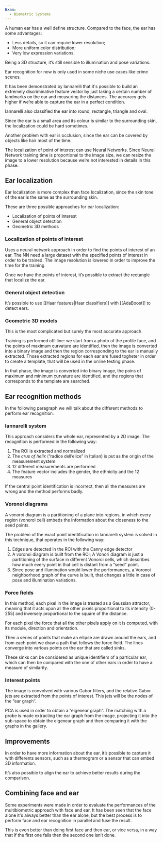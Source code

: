 ```yaml
---
Exam:
  - Biometric Systems
---
```

A human ear has a well define structure. Compared to the face, the ear has some advantages:

- Less details, so it can require lower resolution;
- More uniform color distribution;
- Very low expression variations.

Being a 3D structure, it’s still sensible to illumination and pose variations.

Ear recognition for now is only used in some niche use cases like crime scenes.

It has been demonstrated by Iannarelli that it's possible to build an extremely discriminative feature vector by just taking a certain number of landmarks on the ear and measuring the distances. The accuracy gets higher if we’re able to capture the ear in a perfect condition.

Iannarelli also classified the ear into round, rectangle, triangle and oval.

Since the ear is a small area and its colour is similar to the surrounding skin, the localization could be hard sometimes. 

Another problem with ear is occlusion, since the ear can be covered by objects like hair most of the time.

The localization of point of interest can use Neural Networks. Since Neural Network training time is proportional to the image size, we can resize the image to a lower resolution because we’re not interested in details in this phase. 

## Ear localization

Ear localization is more complex than face localization, since the skin tone of the ear is the same as the surrounding skin.

These are three possible approaches for ear localization:

- Localization of points of interest
- General object detection
- Geometric 3D methods

### Localization of points of interest

Uses a neural network approach in order to find the points of interest of an ear. The NN need a large dataset with the specified points of interest in order to be trained. The image resolution is lowered in order to improve the time for the training. 

Once we have the points of interest, it’s possible to extract the rectangle that localize the ear.

### General object detection

It’s possible to use [[Haar features|Haar classifiers]] with [[AdaBoost]] to detect ears. 

### Geometric 3D models

This is the most complicated but surely the most accurate approach. 

Training is performed off-line: we start from a photo of the profile face, and the points of maximum curvature are identified, then the image is converted into a binary image and then the region corresponding to the ear is manually extracted. Those extracted regions for each ear are fused togheter in order to create a template, that will be used in the online testing phase.

In that phase, the image is converted into binary image, the poins of maximum and minimum curvature are identified, and the regions that corresponds to the template are searched.

## Ear recognition methods

In the following paragraph we will talk about the different methods to perform ear recognition.

### Iannarelli system

This approach considers the whole ear, represented by a 2D image. The recognition is performed in the following way:

1. The ROI is extracted and normalized
2. The *crus of helix* (”radice dell’elice” in Italian) is put as the origin of the measurement system
3. 12 different measurements are performed
4. The feature vector includes the gender, the ethnicity and the 12 measures

If the central point identification is incorrect, then all the measures are wrong and the method performs badly.

### Voronoi diagrams

A vonoroi diagram is a partitioning of a plane into regions, in which every region (vonoroi cell) embeds the information about the closeness to the seed points.

The problem of the exact point identification in Iannarelli system is solved in this technique, that operates in the following way:

1. Edges are detected in the ROI with the Canny edge detector
2. A voronoi diagram is built from the ROI; A Vonori diagram is just a partitioning of the surface in different Vonoroi cells, which describes how much every point in that cell is distant from a “seed” point. 
3. Since pose and illumination would lower the performances, a Voronoi neighborhood graph of the curve is built, that changes a little in case of pose and illumination variations.

### Force fields

In this method, each pixel in the image is treated as a Gaussian attractor, meaning that it acts upon all the other pixels proportional to its intensity (0-255) and inversely proportional to the square of the distance.

For each pixel the force that all the other pixels apply on it is computed, with its module, direction and orientation.

Then a series of points that make an ellipse are drawn around the ears, and from each point we draw a path that follows the force field. The lines converge into various points on the ear that are called sinks.

These sinks can be considered as unique identifiers of a particular ear, which can then be compared with the one of other ears in order to have a measure of similarity. 

### Interest points

The image is convolved with various Gabor filters, and the relative Gabor jets are extracted from the points of interest. This jets will be the nodes of the “ear graph”. 

PCA is used in order to obtain a “eigenear graph”. The matching with a probe is made extracting the ear graph from the image, projecting it into the sub-space to obtain the eigenear graph and then comparing it with the graphs in the gallery. 

## Improvements

In order to have more information about the ear, it’s possible to capture it with differents sensors, such as a thermogram or a sensor that can embed 3D information.

It’s also possible to align the ear to achieve better results during the comparison.

## Combining face and ear

Some experiments were made in order to evaluate the performances of the multibiometric approach with face and ear. It has been seen that the face alone it's always better than the ear alone, but the best process is to perform face and ear recognition in parallel and fuse the result. 

This is even better than doing first face and then ear, or vice versa, in a way that if the first one fails then the second one isn’t done.
